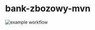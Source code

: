 # bank-zbozowy-mvn
![example workflow](https://github.com/Bacudz/bank-zbozowy-mvn/actions/workflows/ci.yml/badge.svg)
